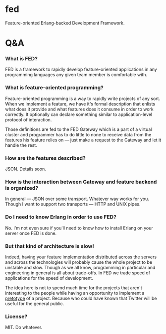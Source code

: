 fed
===

Feature-oriented Erlang-backed Development Framework.

Q&A
===


### What is FED?

FED is a framework to rapidly develop feature-oriented applications in any programming languages any given team member is comfortable with.

### What is feature-oriented programming?

Feature-oriented programming is a way to rapidly write projects of any sort. When we implement a feature, we have it's formal description that enlists what does it provide and what features does it consume in order to work correctly.
It optionally can declare something similar to application-level protocol of interaction.

Those definitions are fed to the FED Gateway which is a part of a virtual cluster and programmer has to do little to none to receive data from the features his feature relies on — just make a request to the Gateway and let it handle the rest.

### How are the features described?

JSON. Details soon.

### How is the interaction between Gateway and feature backend is organized?

In general — JSON over some transport. Whatever way works for you. Though I want to support two transports — HTTP and UNIX pipes.

### Do I need to know Erlang in order to use FED?

No. I'm not even sure if you'll need to know how to install Erlang on your server once FED is done.

### But that kind of architecture is slow!

Indeed, having your feature implementation distributed across the servers and across the technologies will probably cause the whole project to be unstable and slow. Though as we all know, programming in particular and engineering in general is all about trade-offs. In FED we trade speed of applications for the speed of development.

The idea here is not to spend much time for the projects that aren't interesting to the people while having an opportunity to implement a [pretotype](http://www.youtube.com/watch?v=X1jWe5rOu3g) of a project. Because who could have known that Twitter will be useful for the general public.

### License?

MIT. Do whatever.
